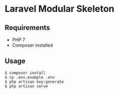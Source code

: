 # Laravel Modular Skeleton

## Requirements 
- PHP 7
- Composer installed 

## Usage
```
$ composer install
$ cp .env.example .env
$ php artisan key:generate
$ php artisan serve
```